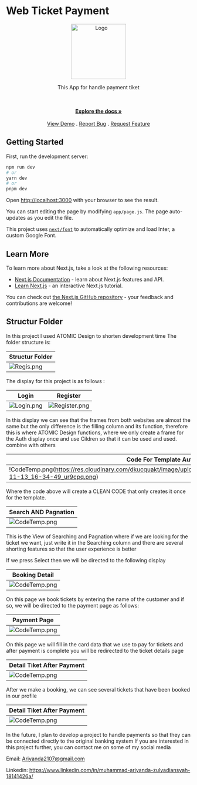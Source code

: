# Web Ticket Payment
<div align="center">
<a href="https://github.com/selemene112/next">
    <img src="https://i.ibb.co/WVRmCWV/Ankasa-Logo.png" alt="Logo" width="150" height="150">
</a>
<p>
  This App for handle payment tiket
</p>

<br/>
    <br/>
    <a href="https://github.com/selemene112/next"><strong>Explore the docs »</strong></a>
    <br/>
    <br/>
    <a href="https://next-asn3fv0wk-ariyandas-projects.vercel.app/">View Demo</a>
    .
    <a href="https://github.com/selemene112/next/issues">Report Bug</a>
    .
    <a href="https://github.com/selemene112/next/issues">Request Feature</a>
</p>
</div>



## Getting Started

First, run the development server:

```bash
npm run dev
# or
yarn dev
# or
pnpm dev
```

Open [http://localhost:3000](http://localhost:3000) with your browser to see the result.

You can start editing the page by modifying `app/page.js`. The page auto-updates as you edit the file.

This project uses [`next/font`](https://nextjs.org/docs/basic-features/font-optimization) to automatically optimize and load Inter, a custom Google Font.

## Learn More

To learn more about Next.js, take a look at the following resources:

- [Next.js Documentation](https://nextjs.org/docs) - learn about Next.js features and API.
- [Learn Next.js](https://nextjs.org/learn) - an interactive Next.js tutorial.

You can check out [the Next.js GitHub repository](https://github.com/vercel/next.js/) - your feedback and contributions are welcome!

## Structur Folder 
In this project I used ATOMIC Design to shorten development time
The folder structure is:

| Structur Folder  |
| ------------- |
| ![Regis.png](https://res.cloudinary.com/dkucquakt/image/upload/v1699863439/Screenshot_from_2023-11-13_16-11-33_fwhrxs.png) |


The display for this project is as follows :

| Login | Register |
| ------------- | ------------- |
| ![Login.png](https://res.cloudinary.com/dkucquakt/image/upload/v1699864160/Screenshot_from_2023-11-13_16-29-05_cbp4xm.png) |![Register.png](https://res.cloudinary.com/dkucquakt/image/upload/v1699863965/Screenshot_from_2023-11-13_16-25-32_idtwyj.png) |

In this display we can see that the frames from both websites are almost the same but the only difference is the filling column and its function, therefore this is where ATOMIC Design functions, where we only create a frame for the Auth display once and use Cildren so that it can be used and used. combine with others


| Code For Template Auth | 
| ------------- |
| !CodeTemp.png(https://res.cloudinary.com/dkucquakt/image/upload/v1699864576/Screenshot_from_2023-11-13_16-34-49_ur9cpq.png) |

Where the code above will create a CLEAN CODE that only creates it once for the template.

| Search AND Pagnation | 
| ------------- |
| ![CodeTemp.png](https://res.cloudinary.com/dkucquakt/image/upload/v1699864988/Screenshot_from_2023-11-13_16-42-45_ibe3lv.png) |

This is the View of Searching and Pagnation
where if we are looking for the ticket we want, just write it in the Searching column
and there are several shorting features so that the user experience is better

If we press Select then we will be directed to the following display

| Booking Detail | 
| ------------- |
| ![CodeTemp.png](https://res.cloudinary.com/dkucquakt/image/upload/v1699865281/Screenshot_from_2023-11-13_16-47-48_dazrhi.png) |

On this page we book tickets by entering the name of the customer
and if so, we will be directed to the payment page as follows:

| Payment Page | 
| ------------- |
| ![CodeTemp.png](https://res.cloudinary.com/dkucquakt/image/upload/v1699865475/Screenshot_from_2023-11-13_16-51-03_abvxx9.png) |

On this page we will fill in the card data that we use to pay for tickets
and after payment is complete you will be redirected to the ticket details page

| Detail Tiket After Payment | 
| ------------- |
| ![CodeTemp.png](https://res.cloudinary.com/dkucquakt/image/upload/v1699865616/Screenshot_from_2023-11-13_16-53-22_p5ls9r.png) |


After we make a booking, we can see several tickets that have been booked in our profile

| Detail Tiket After Payment | 
| ------------- |
| ![CodeTemp.png](https://res.cloudinary.com/dkucquakt/image/upload/v1699865793/Screenshot_from_2023-11-13_16-56-12_n0fnul.png) |



In the future, I plan to develop a project to handle payments so that they can be connected directly to the original banking system
If you are interested in this project further, you can contact me on some of my social media

Email: Ariyanda2107@gmail.com

Linkedin: https://www.linkedin.com/in/muhammad-ariyanda-zulyadiansyah-18141426a/















